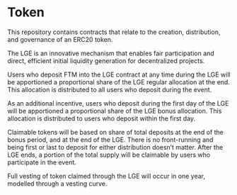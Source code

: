 # Token

This repository contains contracts that relate to the creation, distribution, and governance of an ERC20 token.

The LGE is an innovative mechanism that enables fair participation and direct, efficient initial liquidity generation for decentralized projects.

Users who deposit FTM into the LGE contract at any time during the LGE will be apportioned a proportional share of the LGE regular allocation at the end. This allocation is distributed to all users who deposit during the event.

As an additional incentive, users who deposit during the first day of the LGE will be apportioned a proportional share of the LGE bonus allocation. This allocation is distributed to users who deposit within the first day.

Claimable tokens will be based on share of total deposits at the end of the bonus period, and at the end of the LGE. There is no front-running and being first or last to deposit for either distribution doesn’t matter.
After the LGE ends, a portion of the total supply will be claimable by users who participate in the event.

Full vesting of token claimed through the LGE will occur in one year, modelled through a vesting curve.
